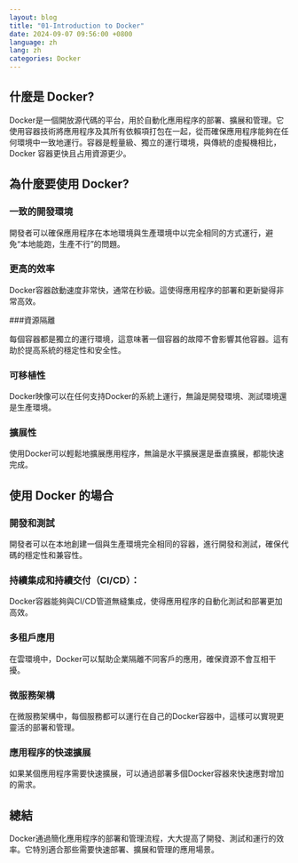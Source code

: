 ```yaml
---
layout: blog
title: "01-Introduction to Docker"
date: 2024-09-07 09:56:00 +0800
language: zh
lang: zh
categories: Docker
---
```


## 什麼是 Docker?

Docker是一個開放源代碼的平台，用於自動化應用程序的部署、擴展和管理。它使用容器技術將應用程序及其所有依賴項打包在一起，從而確保應用程序能夠在任何環境中一致地運行。容器是輕量級、獨立的運行環境，與傳統的虛擬機相比，Docker 容器更快且占用資源更少。

## 為什麼要使用 Docker?

### 一致的開發環境

開發者可以確保應用程序在本地環境與生產環境中以完全相同的方式運行，避免“本地能跑，生產不行”的問題。

### 更高的效率

Docker容器啟動速度非常快，通常在秒級。這使得應用程序的部署和更新變得非常高效。

###資源隔離

每個容器都是獨立的運行環境，這意味著一個容器的故障不會影響其他容器。這有助於提高系統的穩定性和安全性。

### 可移植性

Docker映像可以在任何支持Docker的系統上運行，無論是開發環境、測試環境還是生產環境。

### 擴展性

使用Docker可以輕鬆地擴展應用程序，無論是水平擴展還是垂直擴展，都能快速完成。

## 使用 Docker 的場合

### 開發和測試

開發者可以在本地創建一個與生產環境完全相同的容器，進行開發和測試，確保代碼的穩定性和兼容性。

### 持續集成和持續交付（CI/CD）：

Docker容器能夠與CI/CD管道無縫集成，使得應用程序的自動化測試和部署更加高效。

### 多租戶應用

在雲環境中，Docker可以幫助企業隔離不同客戶的應用，確保資源不會互相干擾。

### 微服務架構

在微服務架構中，每個服務都可以運行在自己的Docker容器中，這樣可以實現更靈活的部署和管理。

### 應用程序的快速擴展
如果某個應用程序需要快速擴展，可以通過部署多個Docker容器來快速應對增加的需求。

## 總結

Docker通過簡化應用程序的部署和管理流程，大大提高了開發、測試和運行的效率。它特別適合那些需要快速部署、擴展和管理的應用場景。